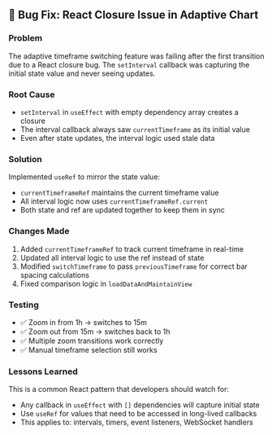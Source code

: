 ## 🐛 Bug Fix: React Closure Issue in Adaptive Chart

### Problem
The adaptive timeframe switching feature was failing after the first transition due to a React closure bug. The `setInterval` callback was capturing the initial state value and never seeing updates.

### Root Cause
- `setInterval` in `useEffect` with empty dependency array creates a closure
- The interval callback always saw `currentTimeframe` as its initial value
- Even after state updates, the interval logic used stale data

### Solution
Implemented `useRef` to mirror the state value:
- `currentTimeframeRef` maintains the current timeframe value
- All interval logic now uses `currentTimeframeRef.current`
- Both state and ref are updated together to keep them in sync

### Changes Made
1. Added `currentTimeframeRef` to track current timeframe in real-time
2. Updated all interval logic to use the ref instead of state
3. Modified `switchTimeframe` to pass `previousTimeframe` for correct bar spacing calculations
4. Fixed comparison logic in `loadDataAndMaintainView`

### Testing
- ✅ Zoom in from 1h → switches to 15m
- ✅ Zoom out from 15m → switches back to 1h  
- ✅ Multiple zoom transitions work correctly
- ✅ Manual timeframe selection still works

### Lessons Learned
This is a common React pattern that developers should watch for:
- Any callback in `useEffect` with `[]` dependencies will capture initial state
- Use `useRef` for values that need to be accessed in long-lived callbacks
- This applies to: intervals, timers, event listeners, WebSocket handlers

